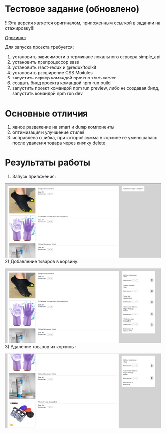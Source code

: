 # Тестовое задание (обновлено)
!!!Эта версия является оригиналом, приложенным ссылкой в задании на стажировку!!!

<a href="https://github.com/RareMashiro/internVK/tree/project-main">Оригинал</a>

Для запуска проекта требуется:
1) установить зависимости в терминале локального сервера simple_api
2) установить препроцессор sass
3) установить react-redux и @redux/toolkit
4) установить расширение CSS Modules
5) запустить сервер командой npm run start-server
6) создать билд проекта командой npm run build
7) запустить проект командой npm run preview,
либо не создавая билд, запустить командой npm run dev
# Основные отличия
1) явное разделение на smart и dump компоненты
2) оптимизация и улучшение стилей
3) исправлена ошибка, при которой сумма в корзине не уменьшалась после удаления товара через кнопку delete
# Результаты работы
1) Запуск приложения:

<img src="https://github.com/RareMashiro/internVK/blob/project-progress/materials/screenshots/1.png"></img>
2) Добавление товаров в корзину:

<img src="https://github.com/RareMashiro/internVK/blob/project-progress/materials/screenshots/2.png"></img>
3) Удаление товаров из корзины:

<img src="https://github.com/RareMashiro/internVK/blob/project-progress/materials/screenshots/3.png"></img>
